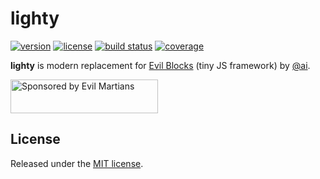 # lighty

[![version](https://img.shields.io/npm/v/lighty.svg?style=flat-square)](https://www.npmjs.com/package/lighty)
[![license](https://img.shields.io/npm/l/lighty.svg?style=flat-square)](https://github.com/demiazz/lighty/blob/master/LICENSE)
[![build status](https://img.shields.io/travis/demiazz/lighty.svg?style=flat-square)](https://travis-ci.org/demiazz/lighty)
[![coverage](https://img.shields.io/coveralls/demiazz/lighty.svg?style=flat-square)](https://coveralls.io/github/demiazz/lighty)

**lighty** is modern replacement for [Evil Blocks] (tiny JS framework) by [@ai].

<a href="https://evilmartians.com/?utm_source=evil-blocks">
  <img src="https://evilmartians.com/badges/sponsored-by-evil-martians.svg" alt="Sponsored by Evil Martians" width="236" height="54">
</a>

[Evil Blocks]: https://github.com/ai/evil-blocks
[@ai]: https://github.com/ai

## License

Released under the [MIT license](https://github.com/demiazz/lighty/blob/master/LICENSE).
